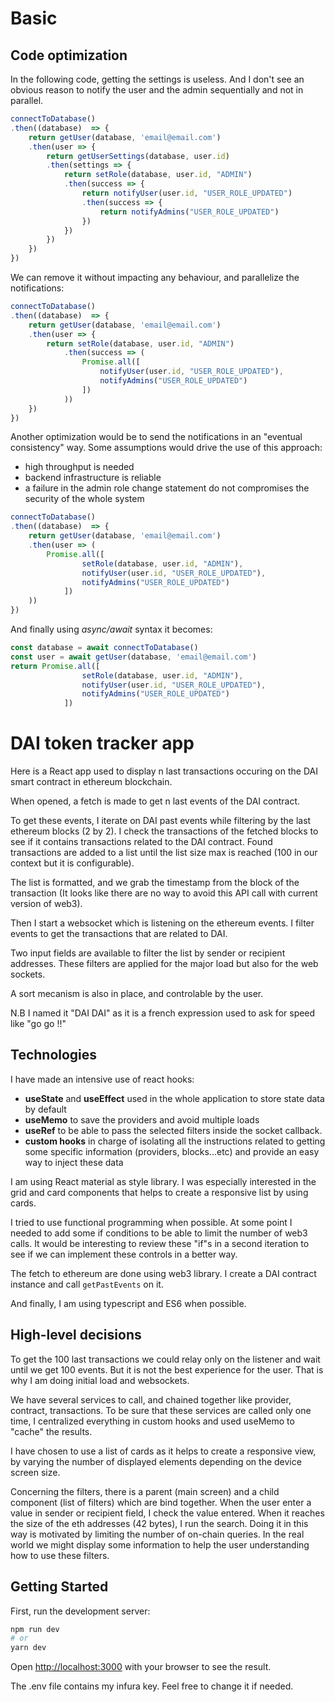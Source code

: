 

# Basic

## Code optimization

In the following code, getting the settings is useless. And I don't see an obvious reason to notify the user and the admin sequentially and not in parallel.

```javascript
connectToDatabase()
.then((database)  => {
    return getUser(database, 'email@email.com')
    .then(user => {
        return getUserSettings(database, user.id)
        .then(settings => {
            return setRole(database, user.id, "ADMIN")
            .then(success => {
                return notifyUser(user.id, "USER_ROLE_UPDATED")
                .then(success => {
                    return notifyAdmins("USER_ROLE_UPDATED")
                })
            })
        })
    })
})
```

We can remove it without impacting any behaviour, and parallelize the notifications:

```javascript
connectToDatabase()
.then((database)  => {
    return getUser(database, 'email@email.com')
    .then(user => {
        return setRole(database, user.id, "ADMIN")
            .then(success => (
                Promise.all([
                    notifyUser(user.id, "USER_ROLE_UPDATED"),
                    notifyAdmins("USER_ROLE_UPDATED")
                ])
            ))
    })
})
```

Another optimization would be to send the notifications in an "eventual consistency" way. Some assumptions would drive the use of this approach:
 - high throughput is needed
 - backend infrastructure is reliable
 - a failure in the admin role change statement do not compromises the security of the whole system 

```javascript
connectToDatabase()
.then((database)  => {
    return getUser(database, 'email@email.com')
    .then(user => (
        Promise.all([
                setRole(database, user.id, "ADMIN"),
                notifyUser(user.id, "USER_ROLE_UPDATED"),
                notifyAdmins("USER_ROLE_UPDATED")
            ])
    ))
})
```

And finally using _async/await_ syntax it becomes:

```javascript
const database = await connectToDatabase()
const user = await getUser(database, 'email@email.com')
return Promise.all([
                setRole(database, user.id, "ADMIN"),
                notifyUser(user.id, "USER_ROLE_UPDATED"),
                notifyAdmins("USER_ROLE_UPDATED")
            ])
```


# DAI token tracker app

Here is a React app used to display n last transactions occuring on the DAI smart contract in ethereum blockchain.

When opened, a fetch is made to get n last events of the DAI contract.

To get these events, I iterate on DAI past events while filtering by the last ethereum blocks (2 by 2). I check the transactions of the fetched blocks to see if it contains transactions related to the DAI contract. Found transactions are added to a list until the list size max is reached (100 in our context but it is configurable).

The list is formatted, and we grab the timestamp from the block of the transaction (It looks like there are no way to avoid this API call with current version of web3).

Then I start a websocket which is listening on the ethereum events. I filter events to get the transactions that are related to DAI.

Two input fields are available to filter the list by sender or recipient addresses. These filters are applied for the major load but also for the web sockets.

A sort mecanism is also in place, and controlable by the user.

N.B I named it "DAI DAI" as it is a french expression used to ask for speed like "go go !!"

## Technologies

I have made an intensive use of react hooks:
- **useState** and **useEffect** used in the whole application to store state data by default
- **useMemo** to save the providers and avoid multiple loads
- **useRef** to be able to pass the selected filters inside the socket callback.
- **custom hooks** in charge of isolating all the instructions related to getting some specific information (providers, blocks...etc) and provide an easy way to inject these data

I am using React material as style library. I was especially interested in the grid and card components that helps to create a responsive list by using cards.

I tried to use functional programming when possible. At some point I needed to add some if conditions to be able to limit the number of web3 calls. It would be interesting to review these "if"s in a second iteration to see if we can implement these controls in a better way.

The fetch to ethereum are done using web3 library. I create a DAI contract instance and call <code>getPastEvents</code> on it.

And finally, I am using typescript and ES6 when possible.

## High-level decisions

To get the 100 last transactions we could relay only on the listener and wait until we get 100 events. But it is not the best experience for the user. 
That is why I am doing initial load and websockets.

We have several services to call, and chained together like provider, contract, transactions. To be sure that these services are called only one time, I centralized everything in custom hooks and used useMemo to "cache" the results.

I have chosen to use a list of cards as it helps to create a responsive view, by varying the number of displayed elements depending on the device screen size.

Concerning the filters, there is a parent (main screen) and a child component (list of filters) which are bind together. When the user enter a value in sender or recipient field, I check the value entered. When it reaches the size of the eth addresses (42 bytes), I run the search. Doing it in this way is motivated by limiting the number of on-chain queries. In the real world we might display some information to help the user understanding how to use these filters.


## Getting Started

First, run the development server:

```bash
npm run dev
# or
yarn dev
```

Open [http://localhost:3000](http://localhost:3000) with your browser to see the result.

The .env file contains my infura key. Feel free to change it if needed.